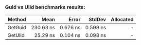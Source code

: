 ### Guid vs Ulid benchmarks results:

| Method  |      Mean |    Error |   StdDev | Allocated |
|---------|----------:|---------:|---------:|----------:|
| GetGuid | 230.63 ns | 0.676 ns | 0.599 ns |         - |
| GetUlid |  25.29 ns | 0.104 ns | 0.098 ns |         - |